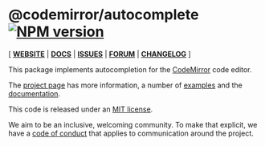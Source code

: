 # @codemirror/autocomplete [![NPM version](https://img.shields.io/npm/v/@codemirror/autocomplete.svg)](https://www.npmjs.org/package/@codemirror/autocomplete)

[ [**WEBSITE**](https://codemirror.net/) | [**DOCS**](https://codemirror.net/docs/ref/#autocomplete) | [**ISSUES**](https://github.com/codemirror/dev/issues) | [**FORUM**](https://discuss.codemirror.net/c/next/) | [**CHANGELOG**](https://github.com/codemirror/autocomplete/blob/main/CHANGELOG.md) ]

This package implements autocompletion for the
[CodeMirror](https://codemirror.net/) code editor.

The [project page](https://codemirror.net/) has more information, a
number of [examples](https://codemirror.net/examples/) and the
[documentation](https://codemirror.net/docs/).

This code is released under an
[MIT license](https://github.com/codemirror/autocomplete/tree/main/LICENSE).

We aim to be an inclusive, welcoming community. To make that explicit,
we have a [code of
conduct](http://contributor-covenant.org/version/1/1/0/) that applies
to communication around the project.
